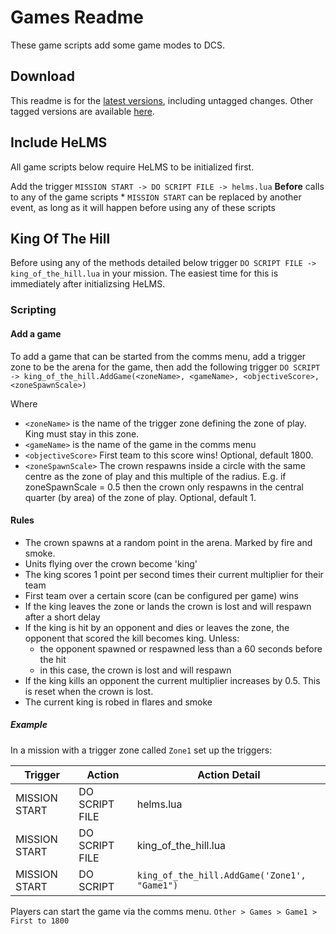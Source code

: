 # Games Readme

These game scripts add some game modes to DCS.

## Download
This readme is for the [latest versions](https://github.com/HappyGnome/DCS_Scripts/releases/tag/Latest), including untagged changes. Other tagged versions are available [here](https://github.com/HappyGnome/DCS_Scripts/tags).

## Include HeLMS
All game scripts below require HeLMS to be initialized first.

Add the trigger `MISSION START -> DO SCRIPT FILE -> helms.lua`
**Before** calls to any of the game scripts
\* `MISSION START` can be replaced by another event, as long as it will happen before using any of these scripts

## King Of The Hill

Before using any of the methods detailed below trigger `DO SCRIPT FILE -> king_of_the_hill.lua` in your mission. The easiest time for this is immediately after initializsing HeLMS.

### Scripting

#### Add a game

To add a game that can be started from the comms menu, add a trigger zone to be the arena for the game, then add the following trigger
`DO SCRIPT -> king_of_the_hill.AddGame(<zoneName>, <gameName>, <objectiveScore>, <zoneSpawnScale>)` 

Where
* `<zoneName>` is the name of the trigger zone defining the zone of play. King must stay in this zone.
* `<gameName>` is the name of the game in the comms menu
* `<objectiveScore>` First team to this score wins! Optional, default 1800.
* `<zoneSpawnScale>` The crown respawns inside a circle with the same centre as the zone of play and this multiple of the radius. E.g. if zoneSpawnScale = 0.5 then the crown only respawns in the central quarter (by area) of the zone of play. Optional, default 1.

#### Rules
* The crown spawns at a random point in the arena. Marked by fire and smoke.
* Units flying over the crown become 'king'
* The king scores 1 point per second times their current multiplier for their team
* First team over a certain score (can be configured per game) wins
* If the king leaves the zone or lands the crown is lost and will respawn after a short delay
* If the king is hit by an opponent and dies or leaves the zone, the opponent that scored the kill becomes king. Unless:
    * the opponent spawned or respawned less than a 60 seconds before the hit
    * in this case, the crown is lost and will respawn 
* If the king kills an opponent the current multiplier increases by 0.5. This is reset when the crown is lost.
* The current king is robed in flares and smoke

##### Example

In a mission with a trigger zone called `Zone1` set up the triggers:

|Trigger|Action|Action Detail|
|---|---|---|
|MISSION START|DO SCRIPT FILE|helms.lua|
|MISSION START|DO SCRIPT FILE|king_of_the_hill.lua|
|MISSION START|DO SCRIPT|`king_of_the_hill.AddGame('Zone1', "Game1")`|

Players can start the game via the comms menu. `Other > Games > Game1 > First to 1800`